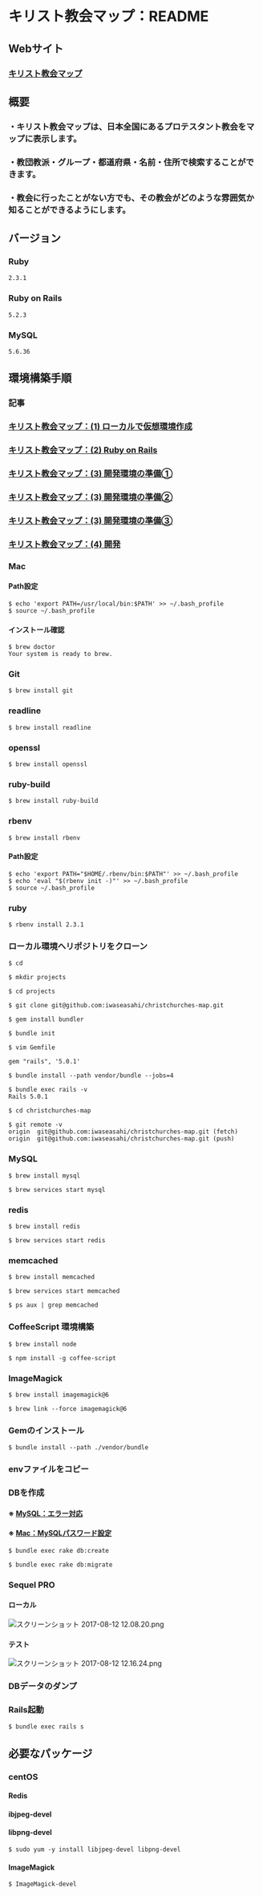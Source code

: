 # キリスト教会マップ：README

## Webサイト
### [キリスト教会マップ](https://www.christchurches-map.com/)

## 概要
### ・キリスト教会マップは、日本全国にあるプロテスタント教会をマップに表示します。
### ・教団教派・グループ・都道府県・名前・住所で検索することができます。
### ・教会に行ったことがない方でも、その教会がどのような雰囲気か知ることができるようにします。

## バージョン
### Ruby

````
2.3.1
````

### Ruby on Rails

```
5.2.3
```

### MySQL

```
5.6.36
```

## 環境構築手順
### 記事
### [キリスト教会マップ：(1) ローカルで仮想環境作成](http://qiita.com/iwaseasahi/private/61859b1cc0fc451682f1)
### [キリスト教会マップ：(2) Ruby on Rails](http://qiita.com/iwaseasahi/private/c54043ee76487074cc04)
### [キリスト教会マップ：(3) 開発環境の準備①](http://qiita.com/iwaseasahi/private/55e038757425ba98e66a)
### [キリスト教会マップ：(3) 開発環境の準備②](http://qiita.com/iwaseasahi/private/7e77b8b91ac90314e3c5)
### [キリスト教会マップ：(3) 開発環境の準備③](http://qiita.com/iwaseasahi/private/b4dcafa83c442e71a21d)
### [キリスト教会マップ：(4) 開発](http://qiita.com/iwaseasahi/private/b2a549cd9a64d62c01c8)

### Mac
#### Path設定

```
$ echo 'export PATH=/usr/local/bin:$PATH' >> ~/.bash_profile
$ source ~/.bash_profile
```

#### インストール確認

```
$ brew doctor
Your system is ready to brew.
```

### Git

```
$ brew install git
```

### readline

```
$ brew install readline
```

### openssl

```
$ brew install openssl
```

### ruby-build

```
$ brew install ruby-build
```

### rbenv

```
$ brew install rbenv
```

#### Path設定

```
$ echo 'export PATH="$HOME/.rbenv/bin:$PATH"' >> ~/.bash_profile
$ echo 'eval "$(rbenv init -)"' >> ~/.bash_profile
$ source ~/.bash_profile
```

### ruby

```
$ rbenv install 2.3.1
```

### ローカル環境へリポジトリをクローン

```
$ cd
```

```
$ mkdir projects
```

```
$ cd projects
```

```
$ git clone git@github.com:iwaseasahi/christchurches-map.git
```

```
$ gem install bundler
```

```
$ bundle init
```

```
$ vim Gemfile
```

```
gem "rails", '5.0.1'
```

```
$ bundle install --path vendor/bundle --jobs=4
```

```
$ bundle exec rails -v
Rails 5.0.1
```

```
$ cd christchurches-map
```

```
$ git remote -v
origin	git@github.com:iwaseasahi/christchurches-map.git (fetch)
origin	git@github.com:iwaseasahi/christchurches-map.git (push)
```

### MySQL

```
$ brew install mysql
```

```
$ brew services start mysql
```

### redis

```
$ brew install redis
```

```
$ brew services start redis
```

### memcached

```
$ brew install memcached
```

```
$ brew services start memcached
```

```
$ ps aux | grep memcached
```

### CoffeeScript 環境構築

```
$ brew install node
```

```
$ npm install -g coffee-script
```

### ImageMagick

```
$ brew install imagemagick@6
```

```
$ brew link --force imagemagick@6
```

### Gemのインストール

```
$ bundle install --path ./vendor/bundle
```

### envファイルをコピー

### DBを作成
#### ※ [MySQL：エラー対応](http://qiita.com/iwaseasahi/private/2c4fc7ad3419c720cccd)
#### ※ [Mac：MySQLパスワード設定](http://qiita.com/iwaseasahi/private/00b080c01bc028ba4516)

```
$ bundle exec rake db:create
```

```
$ bundle exec rake db:migrate
```

### Sequel PRO
#### ローカル

![スクリーンショット 2017-08-12 12.08.20.png](https://qiita-image-store.s3.amazonaws.com/0/142810/68286332-23f1-cb53-b0aa-8699e59680c1.png "スクリーンショット 2017-08-12 12.08.20.png")

#### テスト

![スクリーンショット 2017-08-12 12.16.24.png](https://qiita-image-store.s3.amazonaws.com/0/142810/6c4058bd-7cf9-c574-283d-5c432372f127.png "スクリーンショット 2017-08-12 12.16.24.png")

### DBデータのダンプ

### Rails起動

```
$ bundle exec rails s
```

## 必要なパッケージ
### centOS
#### Redis
#### ibjpeg-devel
#### libpng-devel

```
$ sudo yum -y install libjpeg-devel libpng-devel
```

#### ImageMagick

```
$ ImageMagick-devel
```
